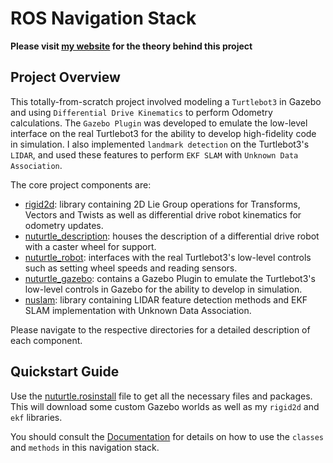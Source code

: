 # ROS Navigation Stack

**Please visit [my website](https://moribots.github.io/project/ekfslam) for the theory behind this project**

## Project Overview
This totally-from-scratch project involved modeling a `Turtlebot3` in Gazebo and using `Differential Drive Kinematics` to perform Odometry calculations. The `Gazebo Plugin` was developed to emulate the low-level interface on the real Turtlebot3 for the ability to develop high-fidelity code in simulation. I also implemented `landmark detection` on the Turtlebot3's `LIDAR`, and used these features to perform `EKF SLAM` with `Unknown Data Association`.

The core project components are:

* [rigid2d](rigid2d/): library containing 2D Lie Group operations for Transforms, Vectors and Twists as well as differential drive robot kinematics for odometry updates.
* [nuturtle_description](nuturtle_description/): houses the description of a differential drive robot with a caster wheel for support.
* [nuturtle_robot](nuturtle_robot/): interfaces with the real Turtlebot3's low-level controls such as setting wheel speeds and reading sensors.
* [nuturtle_gazebo](nuturtle_gazebo/): contains a Gazebo Plugin to emulate the Turtlebot3's low-level controls in Gazebo for the ability to develop in simulation.
* [nuslam](nuslam/): library containing LIDAR feature detection methods and EKF SLAM implementation with Unknown Data Association.

Please navigate to the respective directories for a detailed description of each component.

## Quickstart Guide

Use the [nuturtle.rosinstall](nuturtle.rosinstall) file to get all the necessary files and packages. This will download some custom Gazebo worlds as well as my `rigid2d` and `ekf` libraries.

You should consult the [Documentation](https://moribots.github.io/turtlebot3_from_scratch/) for details on how to use the `classes` and `methods` in this navigation stack.

<!-- DOCUMENTATION TUTORIAL: https://goseeky.wordpress.com/2017/07/22/documentation-101-doxygen-with-github-pages/ -->